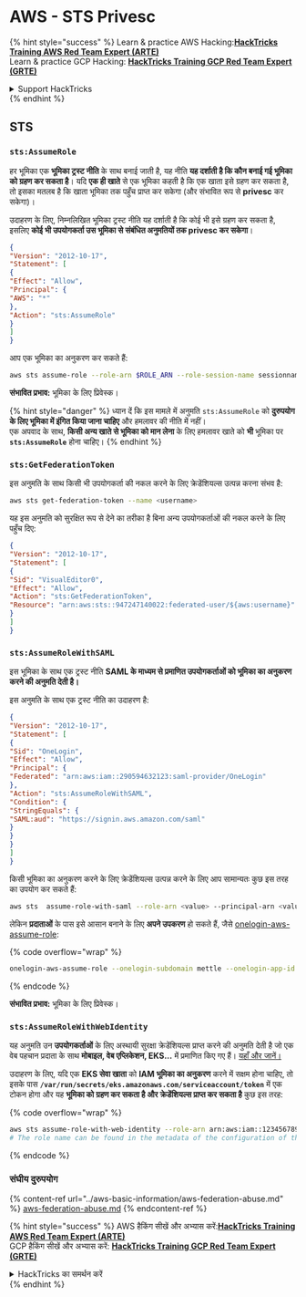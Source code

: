 # AWS - STS Privesc

{% hint style="success" %}
Learn & practice AWS Hacking:<img src="../../../.gitbook/assets/image (1) (1) (1).png" alt="" data-size="line">[**HackTricks Training AWS Red Team Expert (ARTE)**](https://training.hacktricks.xyz/courses/arte)<img src="../../../.gitbook/assets/image (1) (1) (1).png" alt="" data-size="line">\
Learn & practice GCP Hacking: <img src="../../../.gitbook/assets/image (2).png" alt="" data-size="line">[**HackTricks Training GCP Red Team Expert (GRTE)**<img src="../../../.gitbook/assets/image (2).png" alt="" data-size="line">](https://training.hacktricks.xyz/courses/grte)

<details>

<summary>Support HackTricks</summary>

* Check the [**subscription plans**](https://github.com/sponsors/carlospolop)!
* **Join the** 💬 [**Discord group**](https://discord.gg/hRep4RUj7f) or the [**telegram group**](https://t.me/peass) or **follow** us on **Twitter** 🐦 [**@hacktricks\_live**](https://twitter.com/hacktricks_live)**.**
* **Share hacking tricks by submitting PRs to the** [**HackTricks**](https://github.com/carlospolop/hacktricks) and [**HackTricks Cloud**](https://github.com/carlospolop/hacktricks-cloud) github repos.

</details>
{% endhint %}

## STS

### `sts:AssumeRole`

हर भूमिका एक **भूमिका ट्रस्ट नीति** के साथ बनाई जाती है, यह नीति **यह दर्शाती है कि कौन बनाई गई भूमिका को ग्रहण कर सकता है**। यदि **एक ही खाते** से एक भूमिका कहती है कि एक खाता इसे ग्रहण कर सकता है, तो इसका मतलब है कि खाता भूमिका तक पहुँच प्राप्त कर सकेगा (और संभावित रूप से **privesc** कर सकेगा)।

उदाहरण के लिए, निम्नलिखित भूमिका ट्रस्ट नीति यह दर्शाती है कि कोई भी इसे ग्रहण कर सकता है, इसलिए **कोई भी उपयोगकर्ता उस भूमिका से संबंधित अनुमतियों तक privesc कर सकेगा**।
```json
{
"Version": "2012-10-17",
"Statement": [
{
"Effect": "Allow",
"Principal": {
"AWS": "*"
},
"Action": "sts:AssumeRole"
}
]
}
```
आप एक भूमिका का अनुकरण कर सकते हैं:
```bash
aws sts assume-role --role-arn $ROLE_ARN --role-session-name sessionname
```
**संभावित प्रभाव:** भूमिका के लिए प्रिवेस्क।

{% hint style="danger" %}
ध्यान दें कि इस मामले में अनुमति `sts:AssumeRole` को **दुरुपयोग के लिए भूमिका में इंगित किया जाना चाहिए** और हमलावर की नीति में नहीं।\
एक अपवाद के साथ, **किसी अन्य खाते से भूमिका को मान लेना** के लिए हमलावर खाते को **भी** भूमिका पर **`sts:AssumeRole`** होना चाहिए।
{% endhint %}

### **`sts:GetFederationToken`**

इस अनुमति के साथ किसी भी उपयोगकर्ता की नकल करने के लिए क्रेडेंशियल्स उत्पन्न करना संभव है:
```bash
aws sts get-federation-token --name <username>
```
यह इस अनुमति को सुरक्षित रूप से देने का तरीका है बिना अन्य उपयोगकर्ताओं की नकल करने के लिए पहुँच दिए:
```json
{
"Version": "2012-10-17",
"Statement": [
{
"Sid": "VisualEditor0",
"Effect": "Allow",
"Action": "sts:GetFederationToken",
"Resource": "arn:aws:sts::947247140022:federated-user/${aws:username}"
}
]
}
```
### `sts:AssumeRoleWithSAML`

इस भूमिका के साथ एक ट्रस्ट नीति **SAML के माध्यम से प्रमाणित उपयोगकर्ताओं को भूमिका का अनुकरण करने की अनुमति देती है।**

इस अनुमति के साथ एक ट्रस्ट नीति का उदाहरण है:
```json
{
"Version": "2012-10-17",
"Statement": [
{
"Sid": "OneLogin",
"Effect": "Allow",
"Principal": {
"Federated": "arn:aws:iam::290594632123:saml-provider/OneLogin"
},
"Action": "sts:AssumeRoleWithSAML",
"Condition": {
"StringEquals": {
"SAML:aud": "https://signin.aws.amazon.com/saml"
}
}
}
]
}
```
किसी भूमिका का अनुकरण करने के लिए क्रेडेंशियल्स उत्पन्न करने के लिए आप सामान्यतः कुछ इस तरह का उपयोग कर सकते हैं:
```bash
aws sts  assume-role-with-saml --role-arn <value> --principal-arn <value>
```
लेकिन **प्रदाताओं** के पास इसे आसान बनाने के लिए **अपने उपकरण** हो सकते हैं, जैसे [onelogin-aws-assume-role](https://github.com/onelogin/onelogin-python-aws-assume-role):

{% code overflow="wrap" %}
```bash
onelogin-aws-assume-role --onelogin-subdomain mettle --onelogin-app-id 283740 --aws-region eu-west-1 -z 3600
```
{% endcode %}

**संभावित प्रभाव:** भूमिका के लिए प्रिवेस्क।

### `sts:AssumeRoleWithWebIdentity`

यह अनुमति उन **उपयोगकर्ताओं** के लिए अस्थायी सुरक्षा क्रेडेंशियल्स प्राप्त करने की अनुमति देती है जो एक वेब पहचान प्रदाता के साथ **मोबाइल, वेब एप्लिकेशन, EKS...** में प्रमाणित किए गए हैं। [यहाँ और जानें।](https://docs.aws.amazon.com/STS/latest/APIReference/API_AssumeRoleWithWebIdentity.html)

उदाहरण के लिए, यदि एक **EKS सेवा खाता** को **IAM भूमिका का अनुकरण** करने में सक्षम होना चाहिए, तो इसके पास **`/var/run/secrets/eks.amazonaws.com/serviceaccount/token`** में एक टोकन होगा और यह **भूमिका को ग्रहण कर सकता है और क्रेडेंशियल्स प्राप्त कर सकता है** कुछ इस तरह: 

{% code overflow="wrap" %}
```bash
aws sts assume-role-with-web-identity --role-arn arn:aws:iam::123456789098:role/<role_name> --role-session-name something --web-identity-token file:///var/run/secrets/eks.amazonaws.com/serviceaccount/token
# The role name can be found in the metadata of the configuration of the pod
```
{% endcode %}

### संघीय दुरुपयोग

{% content-ref url="../aws-basic-information/aws-federation-abuse.md" %}
[aws-federation-abuse.md](../aws-basic-information/aws-federation-abuse.md)
{% endcontent-ref %}

{% hint style="success" %}
AWS हैकिंग सीखें और अभ्यास करें:<img src="../../../.gitbook/assets/image (1) (1) (1).png" alt="" data-size="line">[**HackTricks Training AWS Red Team Expert (ARTE)**](https://training.hacktricks.xyz/courses/arte)<img src="../../../.gitbook/assets/image (1) (1) (1).png" alt="" data-size="line">\
GCP हैकिंग सीखें और अभ्यास करें: <img src="../../../.gitbook/assets/image (2).png" alt="" data-size="line">[**HackTricks Training GCP Red Team Expert (GRTE)**<img src="../../../.gitbook/assets/image (2).png" alt="" data-size="line">](https://training.hacktricks.xyz/courses/grte)

<details>

<summary>HackTricks का समर्थन करें</summary>

* [**सदस्यता योजनाएँ**](https://github.com/sponsors/carlospolop) देखें!
* **💬 [**Discord समूह**](https://discord.gg/hRep4RUj7f) या [**telegram समूह**](https://t.me/peass) में शामिल हों या **Twitter** 🐦 पर हमें **फॉलो** करें [**@hacktricks\_live**](https://twitter.com/hacktricks_live)**.**
* हैकिंग ट्रिक्स साझा करें और [**HackTricks**](https://github.com/carlospolop/hacktricks) और [**HackTricks Cloud**](https://github.com/carlospolop/hacktricks-cloud) गिटहब रिपोजिटरी में PR सबमिट करें।

</details>
{% endhint %}
